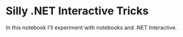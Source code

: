 # Silly .NET Interactive Tricks

In this notebook I'll experiment with notebooks and .NET Interactive.
